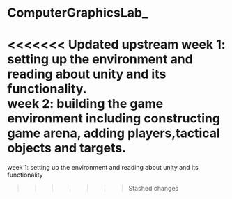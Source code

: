 # ComputerGraphicsLab_
<<<<<<< Updated upstream
week 1: setting up the environment and reading about unity and its functionality.<br />
week 2: building the game environment including constructing game arena, adding players,tactical objects and targets.
=======
week 1: setting up the environment and reading about unity and its functionality
>>>>>>> Stashed changes
